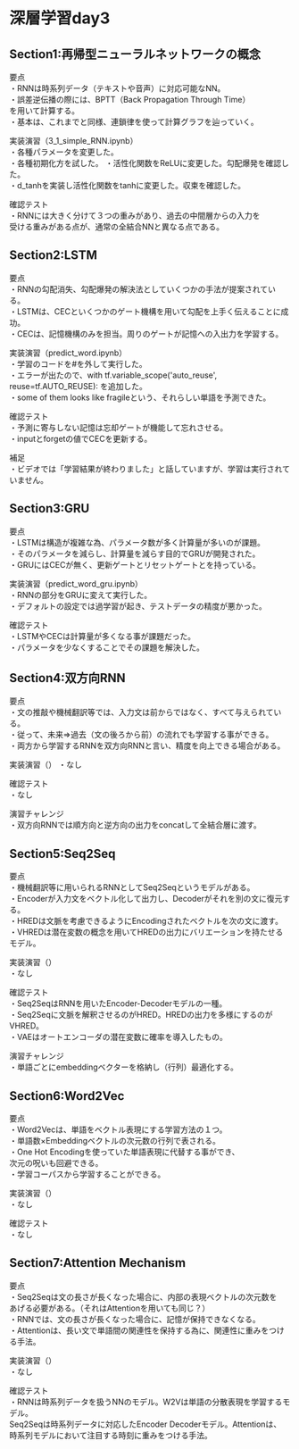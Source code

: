 # 深層学習day3  
  
##  Section1:再帰型ニューラルネットワークの概念  
  
要点  
・RNNは時系列データ（テキストや音声）に対応可能なNN。  
・誤差逆伝播の際には、BPTT（Back Propagation Through Time）  
を用いて計算する。  
・基本は、これまでと同様、連鎖律を使って計算グラフを辿っていく。  
  
実装演習（3_1_simple_RNN.ipynb）  
・各種パラメータを変更した。  
・各種初期化方を試した。
・活性化関数をReLUに変更した。勾配爆発を確認した。  
・d_tanhを実装し活性化関数をtanhに変更した。収束を確認した。  
  
確認テスト  
・RNNには大きく分けて３つの重みがあり、過去の中間層からの入力を  
受ける重みがある点が、通常の全結合NNと異なる点である。    
  
##  Section2:LSTM   
  
要点  
・RNNの勾配消失、勾配爆発の解決法としていくつかの手法が提案されている。  
・LSTMは、CECといくつかのゲート機構を用いて勾配を上手く伝えることに成功。  
・CECは、記憶機構のみを担当。周りのゲートが記憶への入出力を学習する。  
  
実装演習（predict_word.ipynb）  
・学習のコードを#を外して実行した。  
・エラーが出たので、with tf.variable_scope('auto_reuse', reuse=tf.AUTO_REUSE):  を追加した。  
・some of them looks like fragileという、それらしい単語を予測できた。  
  
確認テスト  
・予測に寄与しない記憶は忘却ゲートが機能して忘れさせる。  
・inputとforgetの値でCECを更新する。  
  
補足  
・ビデオでは「学習結果が終わりました」と話していますが、学習は実行されていません。  
  
##  Section3:GRU  
  
要点  
・LSTMは構造が複雑な為、パラメータ数が多く計算量が多いのが課題。  
・そのパラメータを減らし、計算量を減らす目的でGRUが開発された。   
・GRUにはCECが無く、更新ゲートとリセットゲートとを持っている。  
  
実装演習（predict_word_gru.ipynb）  
・RNNの部分をGRUに変えて実行した。    
・デフォルトの設定では過学習が起き、テストデータの精度が悪かった。     
   
確認テスト  
・LSTMやCECは計算量が多くなる事が課題だった。  
・パラメータを少なくすることでその課題を解決した。  
  
##  Section4:双方向RNN  
  
要点  
・文の推敲や機械翻訳等では、入力文は前からではなく、すべて与えられている。  
・従って、未来⇒過去（文の後ろから前）の流れでも学習する事ができる。  
・両方から学習するRNNを双方向RNNと言い、精度を向上できる場合がある。  
  
実装演習（）
・なし  
  
確認テスト  
・なし  
  
演習チャレンジ  
・双方向RNNでは順方向と逆方向の出力をconcatして全結合層に渡す。  
  
##  Section5:Seq2Seq  
  
要点  
・機械翻訳等に用いられるRNNとしてSeq2Seqというモデルがある。  
・Encoderが入力文をベクトル化して出力し、Decoderがそれを別の文に復元する。  
・HREDは文脈を考慮できるようにEncodingされたベクトルを次の文に渡す。  
・VHREDは潜在変数の概念を用いてHREDの出力にバリエーションを持たせるモデル。  
  
実装演習（）  
・なし  
  
確認テスト  
・Seq2SeqはRNNを用いたEncoder-Decoderモデルの一種。  
・Seq2Seqに文脈を解釈させるのがHRED。HREDの出力を多様にするのがVHRED。  
・VAEはオートエンコーダの潜在変数に確率を導入したもの。    
  
演習チャレンジ  
・単語ごとにembeddingベクターを格納し（行列）最適化する。    
  
##  Section6:Word2Vec  
  
要点  
・Word2Vecは、単語をベクトル表現にする学習方法の１つ。  
・単語数×Embeddingベクトルの次元数の行列で表される。  
・One Hot Encodingを使っていた単語表現に代替する事ができ、  
次元の呪いも回避できる。  
・学習コーパスから学習することができる。  
  
実装演習（）  
・なし  
  
確認テスト  
・なし  
  
##  Section7:Attention Mechanism  
  
要点  
・Seq2Seqは文の長さが長くなった場合に、内部の表現ベクトルの次元数を  
あげる必要がある。（それはAttentionを用いても同じ？）    
・RNNでは、文の長さが長くなった場合に、記憶が保持できなくなる。  
・Attentionは、長い文で単語間の関連性を保持する為に、関連性に重みをつける手法。  
  
実装演習（）  
・なし  
  
確認テスト  
・RNNは時系列データを扱うNNのモデル。W2Vは単語の分散表現を学習するモデル。    
Seq2Seqは時系列データに対応したEncoder Decoderモデル。Attentionは、  
時系列モデルにおいて注目する時刻に重みをつける手法。  
